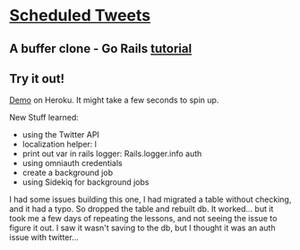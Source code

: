 # [Scheduled Tweets](https://laurie-scheduled-tweets.herokuapp.com)
## A buffer clone - Go Rails [tutorial](https://gorails.com/episodes/rails-for-beginners-part-1-installing-ruby-on-rails)

## Try it out!
[Demo](https://laurie-scheduled-tweets.herokuapp.com) on Heroku. It might take a few seconds to spin up.

New Stuff learned: 
- using the Twitter API
- localization helper: l 
- print out var in rails logger: Rails.logger.info auth
- using omniauth credentials
- create a background job
- using Sidekiq for background jobs 

I had some issues building this one, I had migrated a table without checking, and it had a typo. So dropped the table and rebuilt db. It worked... but it took me a few days of repeating the lessons, and not seeing the issue to figure it out. I saw it wasn't saving to the db, but I thought it was an auth issue with twitter...